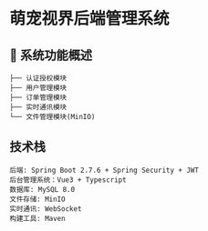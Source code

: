 # 萌宠视界后端管理系统

## 📌 系统功能概述

```plaintext
├── 认证授权模块
├── 用户管理模块  
├── 订单管理模块
├── 实时通讯模块
└── 文件管理模块(MinIO)
```
## 技术栈
```plaintext
后端: Spring Boot 2.7.6 + Spring Security + JWT
后台管理系统：Vue3 + Typescript
数据库: MySQL 8.0
文件存储: MinIO
实时通讯: WebSocket
构建工具: Maven
